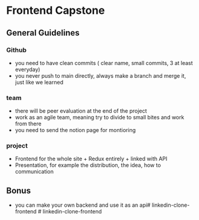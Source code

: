# Frontend Capstone     

## General Guidelines    

### Github      
- you need to have clean commits ( clear name, small commits, 3 at least everyday)      
- you never push to main directly, always make a branch and merge it, just like we learned      

### team    
- there will be peer evaluation at the end of the project   
- work as an agile team, meaning try to divide to small bites and work from there       
- you need to send the notion page for montioring   

### project
- Frontend for the whole site + Redux entirely + linked with API    
- Presentation, for example the distribution, the idea, how to communication    

## Bonus
- you can make your own backend and use it as an api#   l i n k e d i n - c l o n e - f r o n t e n d  
 #   l i n k e d i n - c l o n e - f r o n t e n d  
 